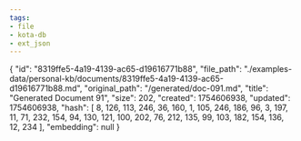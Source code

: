 ```yaml
---
tags:
- file
- kota-db
- ext_json
---
```

{
  "id": "8319ffe5-4a19-4139-ac65-d19616771b88",
  "file_path": "./examples-data/personal-kb/documents/8319ffe5-4a19-4139-ac65-d19616771b88.md",
  "original_path": "/generated/doc-091.md",
  "title": "Generated Document 91",
  "size": 202,
  "created": 1754606938,
  "updated": 1754606938,
  "hash": [
    8,
    126,
    113,
    246,
    36,
    160,
    1,
    105,
    246,
    186,
    96,
    3,
    197,
    11,
    71,
    232,
    154,
    94,
    130,
    121,
    100,
    202,
    76,
    212,
    135,
    99,
    103,
    182,
    154,
    136,
    12,
    234
  ],
  "embedding": null
}